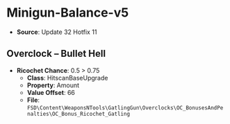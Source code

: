 # Minigun-Balance-v5
* **Source**: Update 32 Hotfix 11

## Overclock – Bullet Hell
* **Ricochet Chance**: 0.5 > 0.75
  * **Class**: HitscanBaseUpgrade
  * **Property**: Amount
  * **Value Offset**: 66
  * **File**: `FSD\Content\WeaponsNTools\GatlingGun\Overclocks\OC_BonusesAndPenalties\OC_Bonus_Ricochet_Gatling`
